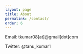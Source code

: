 ```yaml
---
layout: page
title: About 
permalink: /contact/
order: 6
---
```





Email: tkumar08[at]@gmail[dot]com

Twitter: @tanu_kumar1

